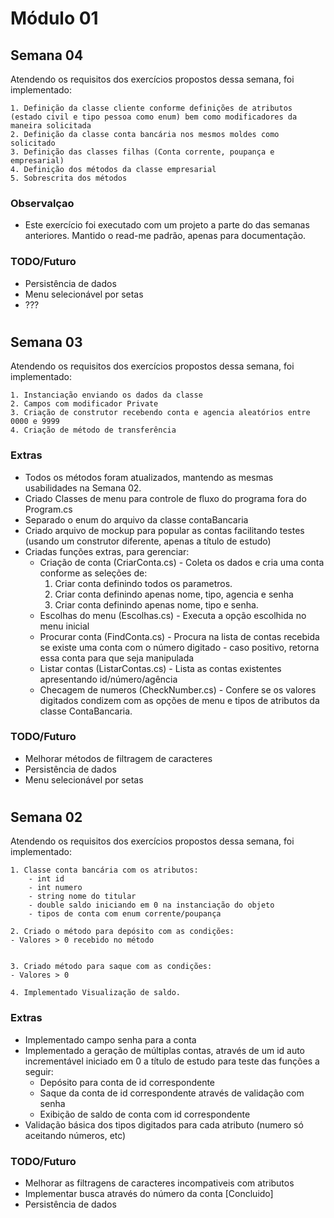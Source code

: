 # Módulo 01 

## Semana 04

Atendendo os requisitos dos exercícios propostos dessa semana, foi implementado:

    1. Definição da classe cliente conforme definições de atributos (estado civil e tipo pessoa como enum) bem como modificadores da maneira solicitada
    2. Definição da classe conta bancária nos mesmos moldes como solicitado
    3. Definição das classes filhas (Conta corrente, poupança e empresarial)
    4. Definição dos métodos da classe empresarial
    5. Sobrescrita dos métodos

### Observalçao
- Este exercício foi executado com um projeto a parte do das semanas anteriores. Mantido o read-me padrão, apenas para documentação.

### TODO/Futuro
- Persistência de dados
- Menu selecionável por setas
- ???

#
## Semana 03

Atendendo os requisitos dos exercícios propostos dessa semana, foi implementado:

    1. Instanciação enviando os dados da classe
    2. Campos com modificador Private
    3. Criação de construtor recebendo conta e agencia aleatórios entre 0000 e 9999
    4. Criação de método de transferência

### Extras
- Todos os métodos foram atualizados, mantendo as mesmas usabilidades na Semana 02.
- Criado Classes de menu para controle de fluxo do programa fora do Program.cs
- Separado o enum do arquivo da classe contaBancaria
- Criado arquivo de mockup para popular as contas facilitando testes (usando um construtor diferente, apenas a título de estudo)
- Criadas funções extras, para gerenciar:
    - Criação de conta (CriarConta.cs) - Coleta os dados e cria uma conta conforme as seleções de:
        1. Criar conta definindo todos os parametros.
        2. Criar conta definindo apenas nome, tipo, agencia e senha
        3. Criar conta definindo apenas nome, tipo e senha.
    - Escolhas do menu (Escolhas.cs) - Executa a opção escolhida no menu inicial
    - Procurar conta (FindConta.cs) - Procura na lista de contas recebida se existe uma conta com o número digitado - caso positivo, retorna essa conta para que seja manipulada
    - Listar contas (ListarContas.cs) - Lista as contas existentes apresentando id/número/agência
    - Checagem de numeros (CheckNumber.cs) - Confere se os valores digitados condizem com as opções de menu e tipos de atributos da classe ContaBancaria.

### TODO/Futuro
- Melhorar métodos de filtragem de caracteres
- Persistência de dados
- Menu selecionável por setas

#
## Semana 02 

Atendendo os requisitos dos exercícios propostos dessa semana, foi implementado:

    1. Classe conta bancária com os atributos:
        - int id
        - int numero
        - string nome do titular
        - double saldo iniciando em 0 na instanciação do objeto
        - tipos de conta com enum corrente/poupança

    2. Criado o método para depósito com as condições:
    - Valores > 0 recebido no método


    3. Criado método para saque com as condições:
    - Valores > 0

    4. Implementado Visualização de saldo.



### Extras

- Implementado campo senha para a conta
- Implementado a geração de múltiplas contas, através de um id auto incrementável iniciado em 0 a título de estudo para teste das funções a seguir:
    - Depósito para conta de id correspondente
    - Saque da conta de id correspondente através de validação com senha
    - Exibição de saldo de conta com id correspondente
- Validação básica dos tipos digitados para cada atributo (numero só aceitando números, etc)

### TODO/Futuro
- Melhorar as filtragens de caracteres incompativeis com atributos
- Implementar busca através do número da conta [Concluido]
- Persistência de dados
